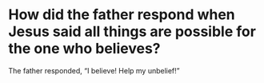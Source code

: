 # How did the father respond when Jesus said all things are possible for the one who believes?

The father responded, “I believe! Help my unbelief!”
